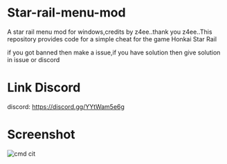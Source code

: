 # Star-rail-menu-mod
A star rail menu mod for windows,credits by z4ee..thank you z4ee..This repository provides code for a simple cheat for the game Honkai Star Rail

if you got banned then make a issue,if you have solution then give solution in issue or discord
# Link Discord
discord: https://discord.gg/YYtWam5e6g

# Screenshot


![cmd cit](https://github.com/rajapipis/Star-rail-menu-mod/assets/133135016/fd69b25b-154c-4cb0-8b55-1f9a7aa0ab4a)
